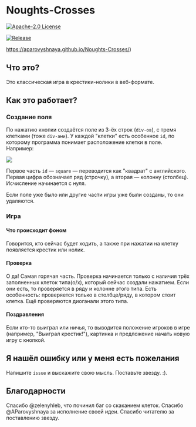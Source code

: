 # Noughts-Crosses
 
[![Apache-2.0 License](https://img.shields.io/badge/License-Apache--2.0-brightgreen.svg)](https://github.com/AParovyshnaya/Noughts-Crosses/blob/master/LICENSE)

[![Release](https://img.shields.io/badge/Release-Latest%202.0.0-pink.svg)](https://github.com/AParovyshnaya/Noughts-Crosses/releases/latest)

https://aparovyshnaya.github.io/Noughts-Crosses/)

## Что это?

Это классическая игра в крестики-нолики в веб-формате.

## Как это работает?

### Создание поля

По нажатию кнопки создаётся поле из 3-ёх строк (`div-ов`), с тремя клетками (тоже `div-ами`). У каждой "клетки" есть особенное `id`, по которому программа понимает расположение клетки в поле. Например:

<img src="images/README_1">

Первое часть `id` — `square` — переводится как "квадрат" с английского. Первая цифра обозначает ряд (строчку), а вторая — колонну (столбец). Исчисление начинается с нуля.

Если поле уже было или другие части игры уже были созданы, то они удаляются.

### Игра

#### Что происходит фоном

Говорится, кто сейчас будет ходить, а также при нажатии на клетку появляется крестик или нолик.

#### Проверка

О да! Самая горячая часть. Проверка начинается только с наличия трёх заполненных клеток типа(o/x), который сейчас создали нажатием. Если они есть, то проверяется в ряду и колонне этого типа. Есть особенность: проверяется только в столбце/ряду, в котором стоит клетка. Ещё проверяются диоганали этого типа.

#### Поздравления

Если кто-то выиграл или ничья, то выводится положение игроков в игре (например, "Выиграл крестик!"), картинка и предложение начать новую игру с кнопкой.

## Я нашёл ошибку или у меня есть пожелания

Напишите `issue` и выскажите свою мысль. Поставьте звезду. :).

## Благодарности

Спасибо @zelenyhleb, что починил баг со скаканием клеток.
Спасибо @AParovyshnaya за исполнение своей идеи.
Спасибо читателю за поставлению звезду.

